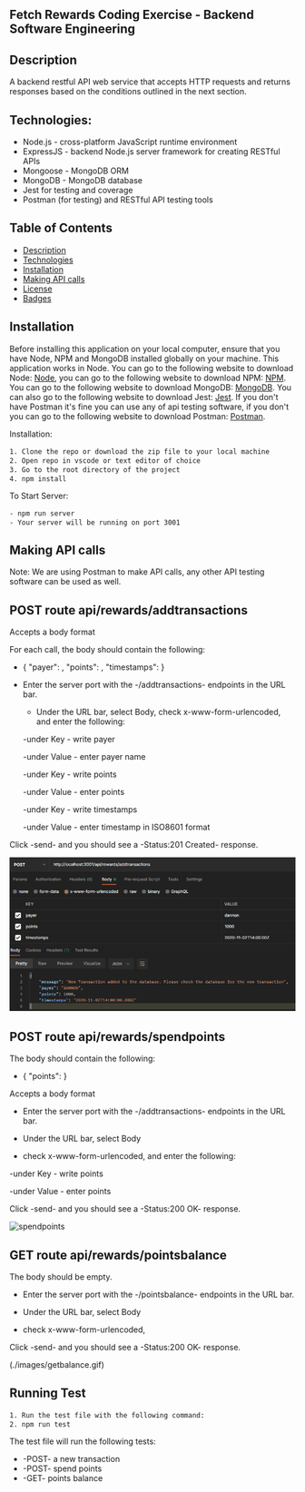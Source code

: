 ## Fetch Rewards Coding Exercise - Backend Software Engineering

## Description

A backend restful API web service that accepts HTTP requests and returns responses based on the conditions outlined in the next section.

## Technologies:

- Node.js - cross-platform JavaScript runtime environment
- ExpressJS - backend Node.js server framework for creating RESTful APIs
- Mongoose - MongoDB ORM
- MongoDB - MongoDB database
- Jest for testing and coverage
- Postman (for testing) and RESTful API testing tools

## Table of Contents

- [Description](#description)
- [Technologies](#topics)
- [Installation](#installation)
- [Making API calls](#making-api-calls)
- [License](#license)
- [Badges](#badges)

## Installation

Before installing this application on your local computer, ensure that you have Node, NPM and MongoDB installed globally on your machine. This application works in Node. You can go to the following website to download Node: <a href='https://nodejs.org/en/'>Node</a>, you can go to the following website to download NPM: <a href='https://www.npmjs.com/'>NPM</a>. You can go to the following website to download MongoDB: <a href='https://www.mongodb.com/'>MongoDB</a>. You can also go to the following website to download Jest: <a href='https://jestjs.io/'>Jest</a>.
If you don't have Postman it's fine you can use any of api testing software, if you don't you can go to the following website to download Postman: <a href='https://www.getpostman.com/'>Postman</a>.

Installation:

    1. Clone the repo or download the zip file to your local machine
    2. Open repo in vscode or text editor of choice
    3. Go to the root directory of the project
    4. npm install

To Start Server:

    - npm run server
    - Your server will be running on port 3001

## Making API calls

Note: We are using Postman to make API calls, any other API testing software can be used as well.

## POST route api/rewards/addtransactions

Accepts a body format

For each call, the body should contain the following:

- { "payer": <string>, "points": <integer>, "timestamps": <ISO8601> }

* Enter the server port with the -/addtransactions- endpoints in the URL bar.

  - Under the URL bar, select Body, check x-www-form-urlencoded, and enter the following:

  -under Key - write payer

  -under Value - enter payer name

  -under Key - write points

  -under Value - enter points

  -under Key - write timestamps

  -under Value - enter timestamp in ISO8601 format

Click -send- and you should see a -Status:201 Created- response.

![transaction](./images/add-transaction.gif)

## POST route api/rewards/spendpoints

The body should contain the following:

- { "points": <integer> }

Accepts a body format

- Enter the server port with the -/addtransactions- endpoints in the URL bar.

* Under the URL bar, select Body

* check x-www-form-urlencoded, and enter the following:

-under Key - write points

-under Value - enter points

Click -send- and you should see a -Status:200 OK- response.

![spendpoints](./images/spend-points.gif)

## GET route api/rewards/pointsbalance

The body should be empty.

- Enter the server port with the -/pointsbalance- endpoints in the URL bar.

* Under the URL bar, select Body

* check x-www-form-urlencoded,

Click -send- and you should see a -Status:200 OK- response.

(./images/getbalance.gif)

## Running Test

    1. Run the test file with the following command:
    2. npm run test

The test file will run the following tests:

- -POST- a new transaction
- -POST- spend points
- -GET- points balance

